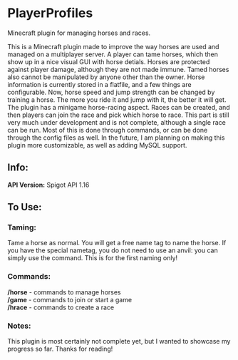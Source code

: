 # PlayerProfiles
 Minecraft plugin for managing horses and races. 
 
 This is a Minecraft plugin made to improve the way horses are used and managed on a multiplayer server. A player can tame horses, which then show up in a nice visual GUI with horse detials. Horses are protected against player damage, although they are not made immune. Tamed horses also cannot be manipulated by anyone other than the owner. Horse information is currently stored in a flatfile, and a few things are configurable.
Now, horse speed and jump strength can be changed by training a horse. The more you ride it and jump with it, the better it will get. 
The plugin has a minigame horse-racing aspect. Races can be created, and then players can join the race and pick which horse to race. This part is still very much under development and is not complete, although a single race can be run. 
Most of this is done through commands, or can be done through the config files as well. In the future, I am planning on making this plugin more customizable, as well as adding MySQL support. 

## Info: 
**API Version:** Spigot API 1.16</br>

## To Use:
### Taming: 
Tame a horse as normal. You will get a free name tag to name the horse. If you have the special nametag, you do not need to use an anvil: you can simply use the command. This is for the first naming only! 

### Commands: 
**/horse** - commands to manage horses </br>
**/game** - commands to join or start a game</br>
**/hrace** - commands to create a race</br>

### Notes: 
This plugin is most certainly not complete yet, but I wanted to showcase my progress so far. Thanks for reading!
